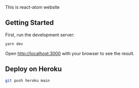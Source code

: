 This is react-atom website

## Getting Started

First, run the development server:

```bash
yarn dev
```

Open [http://localhost:3000](http://localhost:3000) with your browser to see the result.

## Deploy on Heroku

```bash
git push heroku main
```
